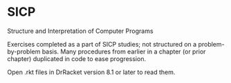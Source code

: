 # SICP
Structure and Interpretation of Computer Programs

Exercises completed as a part of SICP studies; not structured on a problem-by-problem basis. 
Many procedures from earlier in a chapter (or prior chapter) duplicated in code to ease progression.

Open .rkt files in DrRacket version 8.1 or later to read them.
